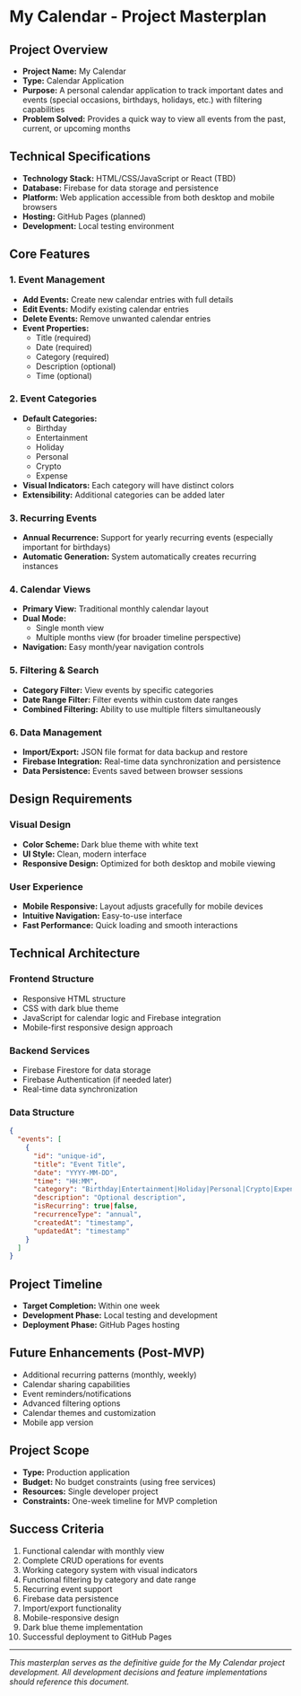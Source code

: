 # My Calendar - Project Masterplan

## Project Overview
- **Project Name:** My Calendar
- **Type:** Calendar Application
- **Purpose:** A personal calendar application to track important dates and events (special occasions, birthdays, holidays, etc.) with filtering capabilities
- **Problem Solved:** Provides a quick way to view all events from the past, current, or upcoming months

## Technical Specifications
- **Technology Stack:** HTML/CSS/JavaScript or React (TBD)
- **Database:** Firebase for data storage and persistence
- **Platform:** Web application accessible from both desktop and mobile browsers
- **Hosting:** GitHub Pages (planned)
- **Development:** Local testing environment

## Core Features

### 1. Event Management
- **Add Events:** Create new calendar entries with full details
- **Edit Events:** Modify existing calendar entries
- **Delete Events:** Remove unwanted calendar entries
- **Event Properties:**
  - Title (required)
  - Date (required)
  - Category (required)
  - Description (optional)
  - Time (optional)

### 2. Event Categories
- **Default Categories:**
  - Birthday
  - Entertainment
  - Holiday
  - Personal
  - Crypto
  - Expense
- **Visual Indicators:** Each category will have distinct colors
- **Extensibility:** Additional categories can be added later

### 3. Recurring Events
- **Annual Recurrence:** Support for yearly recurring events (especially important for birthdays)
- **Automatic Generation:** System automatically creates recurring instances

### 4. Calendar Views
- **Primary View:** Traditional monthly calendar layout
- **Dual Mode:** 
  - Single month view
  - Multiple months view (for broader timeline perspective)
- **Navigation:** Easy month/year navigation controls

### 5. Filtering & Search
- **Category Filter:** View events by specific categories
- **Date Range Filter:** Filter events within custom date ranges
- **Combined Filtering:** Ability to use multiple filters simultaneously

### 6. Data Management
- **Import/Export:** JSON file format for data backup and restore
- **Firebase Integration:** Real-time data synchronization and persistence
- **Data Persistence:** Events saved between browser sessions

## Design Requirements

### Visual Design
- **Color Scheme:** Dark blue theme with white text
- **UI Style:** Clean, modern interface
- **Responsive Design:** Optimized for both desktop and mobile viewing

### User Experience
- **Mobile Responsive:** Layout adjusts gracefully for mobile devices
- **Intuitive Navigation:** Easy-to-use interface
- **Fast Performance:** Quick loading and smooth interactions

## Technical Architecture

### Frontend Structure
- Responsive HTML structure
- CSS with dark blue theme
- JavaScript for calendar logic and Firebase integration
- Mobile-first responsive design approach

### Backend Services
- Firebase Firestore for data storage
- Firebase Authentication (if needed later)
- Real-time data synchronization

### Data Structure
```json
{
  "events": [
    {
      "id": "unique-id",
      "title": "Event Title",
      "date": "YYYY-MM-DD",
      "time": "HH:MM",
      "category": "Birthday|Entertainment|Holiday|Personal|Crypto|Expense",
      "description": "Optional description",
      "isRecurring": true|false,
      "recurrenceType": "annual",
      "createdAt": "timestamp",
      "updatedAt": "timestamp"
    }
  ]
}
```

## Project Timeline
- **Target Completion:** Within one week
- **Development Phase:** Local testing and development
- **Deployment Phase:** GitHub Pages hosting

## Future Enhancements (Post-MVP)
- Additional recurring patterns (monthly, weekly)
- Calendar sharing capabilities
- Event reminders/notifications
- Advanced filtering options
- Calendar themes and customization
- Mobile app version

## Project Scope
- **Type:** Production application
- **Budget:** No budget constraints (using free services)
- **Resources:** Single developer project
- **Constraints:** One-week timeline for MVP completion

## Success Criteria
1. Functional calendar with monthly view
2. Complete CRUD operations for events
3. Working category system with visual indicators
4. Functional filtering by category and date range
5. Recurring event support
6. Firebase data persistence
7. Import/export functionality
8. Mobile-responsive design
9. Dark blue theme implementation
10. Successful deployment to GitHub Pages

---

*This masterplan serves as the definitive guide for the My Calendar project development. All development decisions and feature implementations should reference this document.*